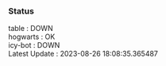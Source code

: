 ### Status


table : DOWN  
hogwarts : OK  
icy-bot : DOWN  
Latest Update : 2023-08-26 18:08:35.365487
